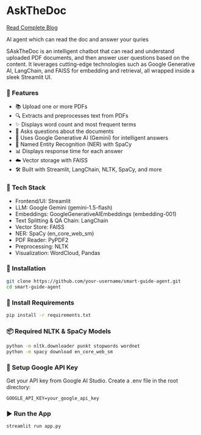 # AskTheDoc

[Read Complete Blog](https://shashankshet.hashnode.dev/build-a-smart-ai-assistant-that-can-read-your-pdfs-and-answer-questions-no-ai-knowledge-needed)

AI agent which can read the doc and answer your quries

SAskTheDoc is an intelligent chatbot that can read and understand uploaded PDF documents, and then answer user questions based on the content. It leverages cutting-edge technologies such as Google Generative AI, LangChain, and FAISS for embedding and retrieval, all wrapped inside a sleek Streamlit UI.


### 🚀 Features
- 📚 Upload one or more PDFs
- 🔍 Extracts and preprocesses text from PDFs
- ✨ Displays word count and most frequent terms
- 💬 Asks questions about the documents
- 🤖 Uses Google Generative AI (Gemini) for intelligent answers
- 🧠 Named Entity Recognition (NER) with SpaCy
- 📊 Displays response time for each answer
- ☁️ Vector storage with FAISS
- 🛠 Built with Streamlit, LangChain, NLTK, SpaCy, and more

### 🧰 Tech Stack
- Frontend/UI: Streamlit
- LLM: Google Gemini (gemini-1.5-flash)
- Embeddings: GoogleGenerativeAIEmbeddings (embedding-001)
- Text Splitting & QA Chain: LangChain
- Vector Store: FAISS
- NER: SpaCy (en_core_web_sm)
- PDF Reader: PyPDF2
- Preprocessing: NLTK
- Visualization: WordCloud, Pandas

### 📝 Installation
```bash
git clone https://github.com/your-username/smart-guide-agent.git
cd smart-guide-agent
```

### 🔧 Install Requirements
```bash
pip install -r requirements.txt
```

### 📦 Required NLTK & SpaCy Models
```bash
python -m nltk.downloader punkt stopwords wordnet
python -m spacy download en_core_web_sm
```

### 🔐 Setup Google API Key
Get your API key from Google AI Studio.
Create a .env file in the root directory:
```
GOOGLE_API_KEY=your_google_api_key
```

### ▶️ Run the App
```bash
streamlit run app.py
```
